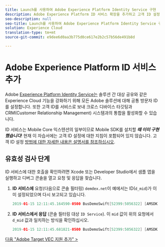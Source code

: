 ```yaml
---
title: Launch를 사용하여 Adobe Experience Platform Identity Service 구현
description: Adobe Experience Platform ID 서비스 확장을 추가하고 고객 ID 설정 작업을 사용하여 고객 ID를 수집하는 방법을 알아봅니다. 이 단원은 모바일 iOS Swift 애플리케이션에서 Experience Cloud 구현 자습서의 일부입니다.
seo-description: null
seo-title: Launch를 사용하여 Adobe Experience Platform Identity Service 구현
solution: Experience Cloud
translation-type: tm+mt
source-git-commit: e9dee6d0aa3b775d0ce617e2b2c57b56de491b8d

---
```



# Adobe Experience Platform ID 서비스 추가

Adobe [Experience Platform Identity Service는](https://docs.adobe.com/content/help/en/id-service/using/home.html) 솔루션 간 대상 공유와 같은 Experience Cloud 기능을 강화하기 위해 모든 Adobe 솔루션에 대해 공통 방문자 ID를 설정합니다.  또한 고객 ID를 서비스로 보내 크로스 디바이스 타깃팅과 CRM(Customer Relationship Management) 시스템과의 통합을 활성화할 수 있습니다.

ID 서비스는 Mobile Core 익스텐션의 일부이므로 Mobile SDK를 설치할 ***때 이미 구현했습니다***! 현재 이 자습서에는 고객 ID 설정에 대한 지침이 포함되어 있지 않습니다. 고객 ID 설정 [방법에 대한 자세한 내용은 설명서를 참조하십시오](https://aep-sdks.gitbook.io/docs/using-mobile-extensions/mobile-core/identity/identity-api-reference).

## 유효성 검사 단계

ID 서비스에 대한 호출을 확인하려면 Xcode 또는 Developer Studio에서 샘플 앱을 실행하고 디버그 콘솔을 열고 요청 및 응답을 찾습니다.

1. **ID 서비스에** 요청(다음으로 콘솔 필터링) `demdex.net`이 예에서는 ID(`d_mid`)가 이미 설정되었으며 다시 보고되고 있습니다.

   ```swift
   2019-01-15 12:11:45.164590-0500 BusDemoSwift[52399:5056322] [AMSDK DEBUG <com.adobe.module.identity>]: Sending request (https://dpm.demdex.net/id?d_rtbd=json&d_ver=2&d_orgid=7ABB3E6A5A7491460A495D61@AdobeOrg&d_mid=17179986463578698626041670574784107777&d_blob=j8Odv6LonN4r3an7LhD3WZrU1bUpAkFkkiY1ncBR96t2PTI&dcs_region=9)
   ```

1. **ID 서비스에서 응답** (콘솔 필터링 대상 `ID Service`). 이 `mid` 값이 위의 요청에서 `d_mid` 값과 일치하는 방식을 확인하십시오.

   ```swift
   2019-01-15 12:11:45.681821-0500 BusDemoSwift[52399:5056322] [AMSDK DEBUG <com.adobe.module.identity>]: ID Service - Got ID Response (mid: 17179986463578698626041670574784107777, blob: j8Odv6LonN4r3an7LhD3WZrU1bUpAkFkkiY1ncBR96t2PTI, hint: 9, ttl: "604800000 ms")
   
[다음 "Adobe Target VEC 지원 추가" &gt;](target-vec.md)
